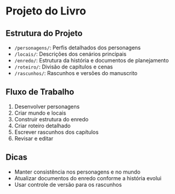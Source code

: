 # Projeto do Livro

## Estrutura do Projeto
- `/personagens/`: Perfis detalhados dos personagens
- `/locais/`: Descrições dos cenários principais
- `/enredo/`: Estrutura da história e documentos de planejamento
- `/roteiro/`: Divisão de capítulos e cenas
- `/rascunhos/`: Rascunhos e versões do manuscrito

## Fluxo de Trabalho
1. Desenvolver personagens
2. Criar mundo e locais
3. Construir estrutura do enredo
4. Criar roteiro detalhado
5. Escrever rascunhos dos capítulos
6. Revisar e editar

## Dicas
- Manter consistência nos personagens e no mundo
- Atualizar documentos do enredo conforme a história evolui
- Usar controle de versão para os rascunhos
